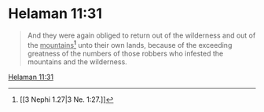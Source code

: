 # Helaman 11:31

> And they were again obliged to return out of the wilderness and out of the <u>mountains</u>[^a] unto their own lands, because of the exceeding greatness of the numbers of those robbers who infested the mountains and the wilderness.

[Helaman 11:31](https://www.churchofjesuschrist.org/study/scriptures/bofm/hel/11?lang=eng&id=p31#p31)


[^a]: [[3 Nephi 1.27|3 Ne. 1:27.]]
